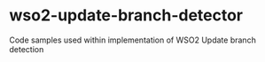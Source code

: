 # wso2-update-branch-detector
Code samples used within implementation of WSO2 Update branch detection
